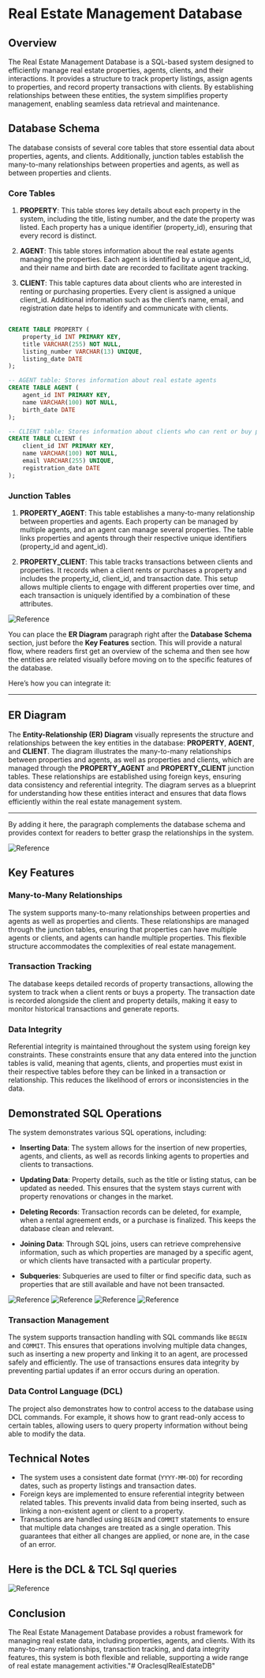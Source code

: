 # Real Estate Management Database

## Overview

The Real Estate Management Database is a SQL-based system designed to efficiently manage real estate properties, agents, clients, and their interactions. It provides a structure to track property listings, assign agents to properties, and record property transactions with clients. By establishing relationships between these entities, the system simplifies property management, enabling seamless data retrieval and maintenance.

## Database Schema

The database consists of several core tables that store essential data about properties, agents, and clients. Additionally, junction tables establish the many-to-many relationships between properties and agents, as well as between properties and clients.

### Core Tables

1. **PROPERTY**: This table stores key details about each property in the system, including the title, listing number, and the date the property was listed. Each property has a unique identifier (property_id), ensuring that every record is distinct. 

2. **AGENT**: This table stores information about the real estate agents managing the properties. Each agent is identified by a unique agent_id, and their name and birth date are recorded to facilitate agent tracking.

3. **CLIENT**: This table captures data about clients who are interested in renting or purchasing properties. Every client is assigned a unique client_id. Additional information such as the client’s name, email, and registration date helps to identify and communicate with clients.

```SQL

CREATE TABLE PROPERTY (
    property_id INT PRIMARY KEY,
    title VARCHAR(255) NOT NULL,
    listing_number VARCHAR(13) UNIQUE,
    listing_date DATE
);
```

```SQL
-- AGENT table: Stores information about real estate agents
CREATE TABLE AGENT (
    agent_id INT PRIMARY KEY,
    name VARCHAR(100) NOT NULL,
    birth_date DATE
);

```

```SQL
-- CLIENT table: Stores information about clients who can rent or buy properties
CREATE TABLE CLIENT (
    client_id INT PRIMARY KEY,
    name VARCHAR(100) NOT NULL,
    email VARCHAR(255) UNIQUE,
    registration_date DATE
);

```
### Junction Tables

1. **PROPERTY_AGENT**: This table establishes a many-to-many relationship between properties and agents. Each property can be managed by multiple agents, and an agent can manage several properties. The table links properties and agents through their respective unique identifiers (property_id and agent_id). 

2. **PROPERTY_CLIENT**: This table tracks transactions between clients and properties. It records when a client rents or purchases a property and includes the property_id, client_id, and transaction date. This setup allows multiple clients to engage with different properties over time, and each transaction is uniquely identified by a combination of these attributes.

![Reference](/SqlImage/Image2.png)


You can place the **ER Diagram** paragraph right after the **Database Schema** section, just before the **Key Features** section. This will provide a natural flow, where readers first get an overview of the schema and then see how the entities are related visually before moving on to the specific features of the database.

Here’s how you can integrate it:

---

## ER Diagram

The **Entity-Relationship (ER) Diagram** visually represents the structure and relationships between the key entities in the database: **PROPERTY**, **AGENT**, and **CLIENT**. The diagram illustrates the many-to-many relationships between properties and agents, as well as properties and clients, which are managed through the **PROPERTY_AGENT** and **PROPERTY_CLIENT** junction tables. These relationships are established using foreign keys, ensuring data consistency and referential integrity. The diagram serves as a blueprint for understanding how these entities interact and ensures that data flows efficiently within the real estate management system.

---

By adding it here, the paragraph complements the database schema and provides context for readers to better grasp the relationships in the system.

![Reference](/SqlImage/er.png)

## Key Features

### Many-to-Many Relationships

The system supports many-to-many relationships between properties and agents as well as properties and clients. These relationships are managed through the junction tables, ensuring that properties can have multiple agents or clients, and agents can handle multiple properties. This flexible structure accommodates the complexities of real estate management.

### Transaction Tracking

The database keeps detailed records of property transactions, allowing the system to track when a client rents or buys a property. The transaction date is recorded alongside the client and property details, making it easy to monitor historical transactions and generate reports.

### Data Integrity

Referential integrity is maintained throughout the system using foreign key constraints. These constraints ensure that any data entered into the junction tables is valid, meaning that agents, clients, and properties must exist in their respective tables before they can be linked in a transaction or relationship. This reduces the likelihood of errors or inconsistencies in the data.

## Demonstrated SQL Operations

The system demonstrates various SQL operations, including:

- **Inserting Data**: The system allows for the insertion of new properties, agents, and clients, as well as records linking agents to properties and clients to transactions.
  
- **Updating Data**: Property details, such as the title or listing status, can be updated as needed. This ensures that the system stays current with property renovations or changes in the market.

- **Deleting Records**: Transaction records can be deleted, for example, when a rental agreement ends, or a purchase is finalized. This keeps the database clean and relevant.

- **Joining Data**: Through SQL joins, users can retrieve comprehensive information, such as which properties are managed by a specific agent, or which clients have transacted with a particular property.

- **Subqueries**: Subqueries are used to filter or find specific data, such as properties that are still available and have not been transacted.

![Reference](/SqlImage/Image3.png)
![Reference](/SqlImage/Image4.png)
![Reference](/SqlImage/Update&Delete%20image.png)
![Reference](/SqlImage/Image5.png)


### Transaction Management

The system supports transaction handling with SQL commands like `BEGIN` and `COMMIT`. This ensures that operations involving multiple data changes, such as inserting a new property and linking it to an agent, are processed safely and efficiently. The use of transactions ensures data integrity by preventing partial updates if an error occurs during an operation.


### Data Control Language (DCL)

The project also demonstrates how to control access to the database using DCL commands. For example, it shows how to grant read-only access to certain tables, allowing users to query property information without being able to modify the data.

## Technical Notes

- The system uses a consistent date format (`YYYY-MM-DD`) for recording dates, such as property listings and transaction dates.
- Foreign keys are implemented to ensure referential integrity between related tables. This prevents invalid data from being inserted, such as linking a non-existent agent or client to a property.
- Transactions are handled using `BEGIN` and `COMMIT` statements to ensure that multiple data changes are treated as a single operation. This guarantees that either all changes are applied, or none are, in the case of an error.

 ## **Here is the DCL** & **TCL** Sql queries
![Reference](/SqlImage/Image6.png)




## Conclusion

The Real Estate Management Database provides a robust framework for managing real estate data, including properties, agents, and clients. With its many-to-many relationships, transaction tracking, and data integrity features, this system is both flexible and reliable, supporting a wide range of real estate management activities."# OraclesqlRealEstateDB" 
